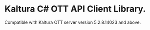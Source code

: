 # Kaltura C# OTT API Client Library.
Compatible with Kaltura OTT server version 5.2.8.14023 and above.
